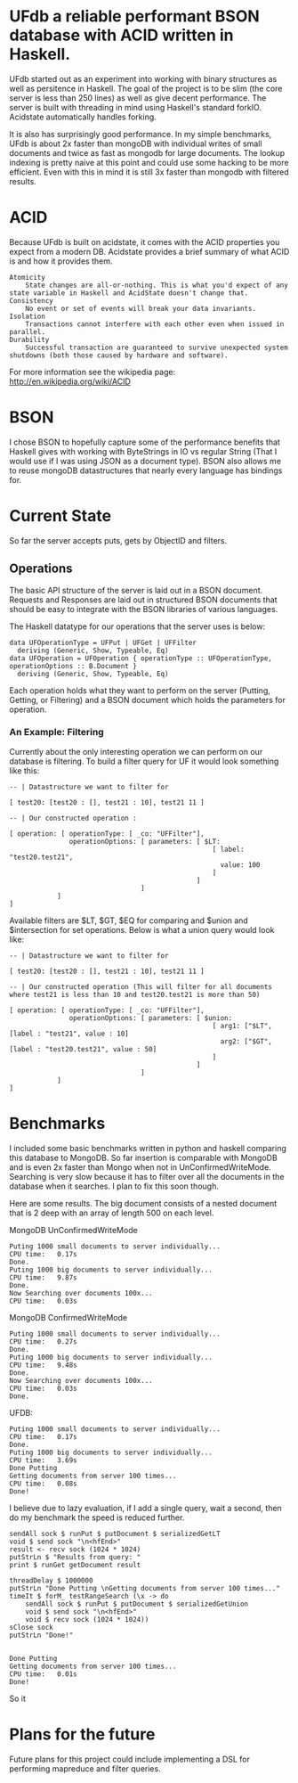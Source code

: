# UFdb a reliable performant BSON database with ACID written in Haskell.


UFdb started out as an experiment into working with binary structures as well as persitence in Haskell. The goal of the project is to be slim (the core server is less than 250 lines) as well as give decent performance. The server is built with threading in mind using Haskell's standard forkIO. Acidstate automatically handles forking. 

It is also has surprisingly good performance. In my simple benchmarks, UFdb is about 2x faster than mongoDB with individual writes of small documents and twice as fast as mongodb for large documents. The lookup indexing is pretty naive at this point and could use some hacking to be more efficient.  Even with this in mind it is still 3x faster than mongodb with filtered results.


# ACID 

Because UFdb is built on acidstate, it comes with the ACID properties you expect from a modern DB. Acidstate provides a brief summary of what ACID is and how it provides them.

```
Atomicity
    State changes are all-or-nothing. This is what you'd expect of any state variable in Haskell and AcidState doesn't change that.
Consistency
    No event or set of events will break your data invariants.
Isolation
    Transactions cannot interfere with each other even when issued in parallel.
Durability
    Successful transaction are guaranteed to survive unexpected system shutdowns (both those caused by hardware and software). 
```

For more information see the wikipedia page: http://en.wikipedia.org/wiki/ACID

# BSON

I chose BSON to hopefully capture some of the performance benefits that Haskell gives with working with ByteStrings in IO vs regular String (That I would use if I was using JSON as a document type). BSON also allows me to reuse mongoDB datastructures that nearly every language has bindings for. 

# Current State

So far the server accepts puts, gets by ObjectID and filters.

## Operations

The basic API structure of the server is laid out in a BSON document. Requests and Responses are laid out in structured BSON documents that should be easy to integrate with the BSON libraries of various languages. 

The Haskell datatype for our operations that the server uses is below:

```
data UFOperationType = UFPut | UFGet | UFFilter
  deriving (Generic, Show, Typeable, Eq)
data UFOperation = UFOperation { operationType :: UFOperationType, operationOptions :: B.Document }
  deriving (Generic, Show, Typeable, Eq)
```

Each operation holds what they want to perform on the server (Putting, Getting, or Filtering) and a BSON document which holds the parameters for operation. 

### An Example: Filtering

Currently about the only interesting operation we can perform on our database is filtering. To build a filter query for UF it would look something like this:

```
-- | Datastructure we want to filter for

[ test20: [test20 : [], test21 : 10], test21 11 ]

-- | Our constructed operation :

[ operation: [ operationType: [ _co: "UFFilter"], 
               operationOptions: [ parameters: [ $LT: 
                                                   [ label: "test20.test21", 
                                                     value: 100
                                                   ]
                                               ]
                                 ]
            ]
]    

```

Available filters are $LT, $GT, $EQ for comparing and $union and $intersection for set operations.  Below is what a union query would look like:

```
-- | Datastructure we want to filter for

[ test20: [test20 : [], test21 : 10], test21 11 ]

-- | Our constructed operation (This will filter for all documents where test21 is less than 10 and test20.test21 is more than 50)

[ operation: [ operationType: [ _co: "UFFilter"], 
               operationOptions: [ parameters: [ $union: 
                                                   [ arg1: ["$LT", [label : "test21", value : 10]
                                                     arg2: ["$GT", [label : "test20.test21", value : 50]
                                                   ]
                                               ]
                                 ]
            ]
]    

```

# Benchmarks

I included some basic benchmarks written in python and haskell comparing this database to MongoDB. So far insertion is comparable with MongoDB and is even 2x faster than Mongo when not in UnConfirmedWriteMode. Searching is very slow because it has to filter over all the documents in the database when it searches. I plan to fix this soon though.

Here are some results. The big document consists of a nested document that is 2 deep with an array of length 500 on each level.

MongoDB UnConfirmedWriteMode

```
Puting 1000 small documents to server individually...
CPU time:   0.17s
Done.
Puting 1000 big documents to server individually...
CPU time:   9.87s
Done.
Now Searching over documents 100x...
CPU time:   0.03s
```

MongoDB ConfirmedWriteMode

```
Puting 1000 small documents to server individually...
CPU time:   0.27s
Done.
Puting 1000 big documents to server individually...
CPU time:   9.48s
Done.
Now Searching over documents 100x...
CPU time:   0.03s
Done.
```

UFDB:

```
Puting 1000 small documents to server individually...
CPU time:   0.17s
Done.
Puting 1000 big documents to server individually...
CPU time:   3.69s
Done Putting
Getting documents from server 100 times...
CPU time:   0.08s
Done!
```

I believe due to lazy evaluation, if I add a single query, wait a second, then do my benchmark the speed is reduced further.

```
sendAll sock $ runPut $ putDocument $ serializedGetLT
void $ send sock "\n<hfEnd>"
result <- recv sock (1024 * 1024)
putStrLn $ "Results from query: "
print $ runGet getDocument result
        
threadDelay $ 1000000
putStrLn "Done Putting \nGetting documents from server 100 times..."
timeIt $ forM_ testRangeSearch (\x -> do
    sendAll sock $ runPut $ putDocument $ serializedGetUnion
    void $ send sock "\n<hfEnd>"
    void $ recv sock (1024 * 1024))
sClose sock
putStrLn "Done!"
        
```

```
Done Putting
Getting documents from server 100 times...
CPU time:   0.01s
Done!
```

So it 

# Plans for the future

Future plans for this project could include implementing a DSL for performing mapreduce and filter queries. 
